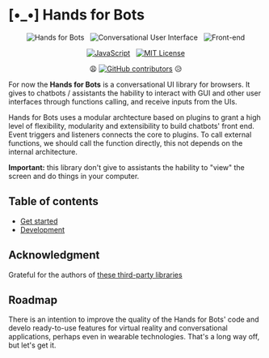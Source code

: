 # [•_•] Hands for Bots

<div align="center">

![Hands for Bots](https://img.shields.io/badge/[•__•]-Hands_for_Bots-purple?style=social) &nbsp; ![Conversational User Interface](https://img.shields.io/badge/🗣-Conversational_UI-purple?style=social) &nbsp; ![Front-end](https://img.shields.io/badge/📺-Front_end-purple?style=social)

[![JavaScript](https://img.shields.io/badge/javascript-%23323330.svg?style=for-the-badge&logo=javascript&logoColor=%23F7DF1E)](https://www.javascript.com) &nbsp; [![MIT License](https://img.shields.io/badge/license-MIT-green?style=for-the-badge&color=%23750014)](./LICENSE.md)

😩 [![GitHub contributors](https://img.shields.io/github/contributors/alexlana/handsforbots)](https://GitHub.com/alexlana/handsforbots/graphs/contributors/) 😥

</div>

For now the **Hands for Bots** is a conversational UI library for browsers. It gives to chatbots / assistants the hability to interact with GUI and other user interfaces through functions calling, and receive inputs from the UIs. 

Hands for Bots uses a modular archtecture based on plugins to grant a high level of flexibility, modularity and extensibility to build chatbots' front end. Event triggers and listeners connects the core to plugins. To call external functions, we should call the function directly, this not depends on the internal architecture.

**Important:** this library don't give to assistants the hability to "view" the screen and do things in your computer.

## Table of contents

- [Get started](./docs/getstarted.md)
- [Development](./docs/development.md)

## Acknowledgment

Grateful for the authors of [these third-party libraries](./NOTICE.md)

## Roadmap

There is an intention to improve the quality of the Hands for Bots' code and develo ready-to-use features for virtual reality and conversational applications, perhaps even in wearable technologies. That's a long way off, but let's get it.

